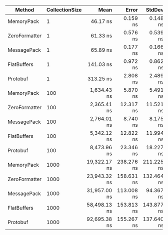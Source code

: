 ﻿| Method        | CollectionSize |         Mean |      Error |     StdDev |    StdErr |          Min |           Q1 |       Median |           Q3 |          Max |         Op/s |    Gen0 |   Gen1 | Allocated |
|---------------|----------------|-------------:|-----------:|-----------:|----------:|-------------:|-------------:|-------------:|-------------:|-------------:|-------------:|--------:|-------:|----------:|
| MemoryPack    | 1              |     46.17 ns |   0.159 ns |   0.148 ns |  0.038 ns |     45.92 ns |     46.09 ns |     46.19 ns |     46.27 ns |     46.45 ns | 21,656,864.8 |  0.0044 |      - |      56 B |
| ZeroFormatter | 1              |     61.33 ns |   0.576 ns |   0.539 ns |  0.139 ns |     59.51 ns |     61.31 ns |     61.41 ns |     61.55 ns |     61.90 ns | 16,305,912.1 |  0.0924 | 0.0004 |    1160 B |
| MessagePack   | 1              |     65.89 ns |   0.177 ns |   0.166 ns |  0.043 ns |     65.42 ns |     65.85 ns |     65.92 ns |     65.96 ns |     66.11 ns | 15,176,959.1 |  0.0063 |      - |      80 B |
| FlatBuffers   | 1              |    141.03 ns |   0.972 ns |   0.862 ns |  0.230 ns |    138.71 ns |    140.85 ns |    141.10 ns |    141.46 ns |    142.25 ns |  7,090,687.6 |  0.1173 | 0.0005 |    1472 B |
| Protobuf      | 1              |    313.25 ns |   2.808 ns |   2.489 ns |  0.665 ns |    310.54 ns |    311.89 ns |    312.15 ns |    314.34 ns |    318.60 ns |  3,192,355.2 |  0.0896 |      - |    1128 B |
| MemoryPack    | 100            |  1,634.43 ns |   5.870 ns |   5.491 ns |  1.418 ns |  1,625.86 ns |  1,630.23 ns |  1,633.43 ns |  1,638.08 ns |  1,645.69 ns |    611,834.8 |  0.2193 |      - |    2768 B |
| ZeroFormatter | 100            |  2,365.41 ns |  12.317 ns |  11.521 ns |  2.975 ns |  2,332.44 ns |  2,361.61 ns |  2,365.35 ns |  2,371.55 ns |  2,384.10 ns |    422,759.2 |  1.6098 | 0.0458 |   20192 B |
| MessagePack   | 100            |  2,764.01 ns |   8.740 ns |   8.175 ns |  2.111 ns |  2,738.74 ns |  2,762.40 ns |  2,764.60 ns |  2,768.60 ns |  2,774.61 ns |    361,793.5 |  0.3967 |      - |    5008 B |
| FlatBuffers   | 100            |  5,342.12 ns |  12.822 ns |  11.994 ns |  3.097 ns |  5,306.97 ns |  5,339.58 ns |  5,343.59 ns |  5,349.34 ns |  5,355.50 ns |    187,191.5 |  0.8774 | 0.0076 |   11032 B |
| Protobuf      | 100            |  8,473.96 ns |  23.346 ns |  18.227 ns |  5.262 ns |  8,435.92 ns |  8,474.43 ns |  8,481.10 ns |  8,484.39 ns |  8,487.40 ns |    118,008.6 |  0.7935 |      - |    9992 B |
| MemoryPack    | 1000           | 19,322.17 ns | 238.276 ns | 211.225 ns | 56.452 ns | 18,983.59 ns | 19,193.57 ns | 19,270.75 ns | 19,458.59 ns | 19,772.37 ns |     51,754.0 |  2.1667 |      - |   27592 B |
| ZeroFormatter | 1000           | 23,943.32 ns | 158.631 ns | 132.464 ns | 36.739 ns | 23,593.61 ns | 23,912.66 ns | 23,975.74 ns | 24,015.72 ns | 24,124.38 ns |     41,765.3 | 14.0381 | 0.9155 |  176776 B |
| MessagePack   | 1000           | 31,957.00 ns | 113.008 ns |  94.367 ns | 26.173 ns | 31,709.59 ns | 31,944.95 ns | 31,986.60 ns | 32,001.84 ns | 32,068.00 ns |     31,292.0 |  3.9063 |      - |   49616 B |
| FlatBuffers   | 1000           | 58,498.13 ns | 153.813 ns | 143.877 ns | 37.149 ns | 58,138.76 ns | 58,438.14 ns | 58,506.15 ns | 58,584.69 ns | 58,704.52 ns |     17,094.6 | 13.0615 | 2.1362 |  164560 B |
| Protobuf      | 1000           | 92,695.38 ns | 155.267 ns | 137.640 ns | 36.786 ns | 92,493.96 ns | 92,621.88 ns | 92,673.91 ns | 92,784.24 ns | 92,950.40 ns |     10,788.0 |  7.2021 |      - |   91808 B |
